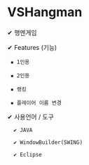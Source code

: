 # VSHangman
✔ 행멘게임




✔ Features (기능)

	 ▪ 1인용

	 ▪ 2인용

	 ▪ 랭킹
	
	 ▪ 플레이어 이름 변경



✔ 사용언어 / 도구

	  ✔ JAVA

	  ✔ WindowBuilder(SWING)
		
	  ✔ Eclipse
	
